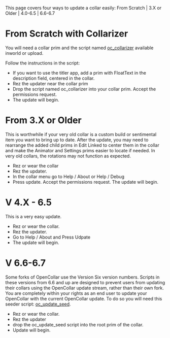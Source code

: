 This page covers four ways to update a collar easily:  From Scratch | 3.X or Older | 4.0-6.5 | 6.6-6.7

# From Scratch with Collarizer

You will need a collar prim and the script named [oc_collarizer](https://github.com/OpenCollarTeam/OpenCollar/blob/1027df9b56903a071c03404725fe0e143c912d73/src/spares/oc_collarizer.lsl) available inworld or upload.

Follow the instructions in the script:
* If you want to use the titler app, add a prim with FloatText in the description field, centered in the collar.
* Rez the updater near the collar prim
* Drop the script named oc_collarizer into your collar prim.  Accept the permissions request.
* The update will begin.

# From 3.X or Older

This is worthwhile if your very old collar is a custom build or sentimental item you want to bring up to date. After the update, you may need to rearrange the added child prims in Edit Linked to center them in the collar and make the Animator and Settings prims easier to locate if needed. In very old collars, the rotations may not function as expected.

* Rez or wear the collar
* Rez the updater.
* In the collar menu go to Help / About or Help / Debug
* Press update. Accept the permissions request. The update will begin. 

# V 4.X - 6.5
This is a very easy update.

* Rez or wear the collar.
* Rez the updater.
* Go to Help / About and Press Udpate
* The update will begin.

# V 6.6-6.7
Some forks of OpenCollar use the Version Six version numbers.  Scripts in these versions from 6.6 and up are designed to prevent users from updating their collars using the OpenCollar update stream, rather than their own fork.  You are completely within your rights as an end user to update your OpenCollar with the current OpenCollar update.  To do so you will need this seeder script: [oc_update_seed](https://github.com/OpenCollarTeam/OpenCollar/commit/e623fb532b21a2ace6d3d812cc536791361811c4).

* Rez or wear the collar.
* Rez the updater
* drop the oc_update_seed script into the root prim of the collar. 
* Update will begin.